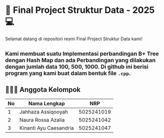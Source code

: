 # 🧠 Final Project Struktur Data - 2025 💻
Selamat datang di repositori resmi Final Project Struktur Data kami!

<sub> Kami membuat suatu Implementasi perbandingan B+ Tree dengan Hash Map dan ada Perbandingan yang dilakukan dengan jumlah data 100, 500, 1000.
Di github ini berisi program yang kami buat dalam bentuk file `.cpp`.</sub>
---

## 🧑‍🤝‍🧑 Anggota Kelompok

| No |       Nama Lengkap         |      NRP      |
|----|----------------------------|---------------|
| 1  | Jahhaza Assiqooyah         |   5025241019  |
| 2  | Naura Rossa Azalia         |   5025241042  |
| 3  | Kinanti Ayu Caesandria     |   5025241047  |
